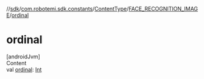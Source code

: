 //[sdk](../../../../index.md)/[com.robotemi.sdk.constants](../../index.md)/[ContentType](../index.md)/[FACE_RECOGNITION_IMAGE](index.md)/[ordinal](ordinal.md)



# ordinal  
[androidJvm]  
Content  
val [ordinal](ordinal.md): [Int](https://kotlinlang.org/api/latest/jvm/stdlib/kotlin/-int/index.html)  



